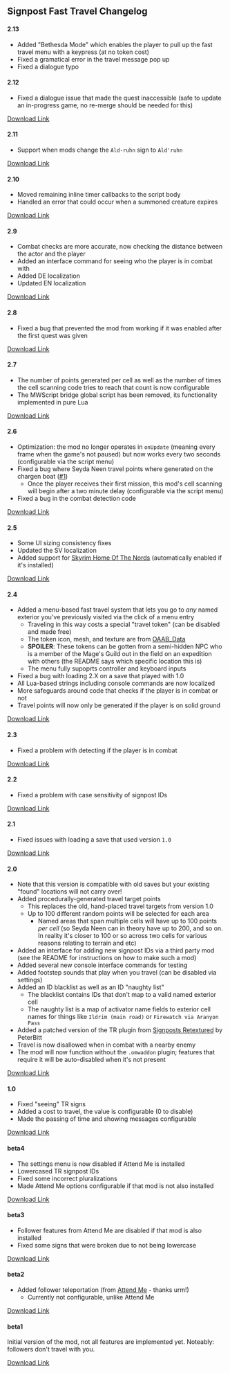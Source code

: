 ## Signpost Fast Travel Changelog

#### 2.13

* Added "Bethesda Mode" which enables the player to pull up the fast travel menu with a keypress (at no token cost)
* Fixed a gramatical error in the travel message pop up
* Fixed a dialogue typo

<!-- [Download Link](https://gitlab.com/modding-openmw/signpost-fast-travel/-/packages/#TODO) -->

#### 2.12

* Fixed a dialogue issue that made the quest inaccessible (safe to update an in-progress game, no re-merge should be needed for this)

[Download Link](https://gitlab.com/modding-openmw/signpost-fast-travel/-/packages/25803725)

#### 2.11

* Support when mods change the `Ald-ruhn` sign to `Ald'ruhn`

[Download Link](https://gitlab.com/modding-openmw/signpost-fast-travel/-/packages/25780770)

#### 2.10

* Moved remaining inline timer callbacks to the script body
* Handled an error that could occur when a summoned creature expires

[Download Link](https://gitlab.com/modding-openmw/signpost-fast-travel/-/packages/25354732)

#### 2.9

* Combat checks are more accurate, now checking the distance between the actor and the player
* Added an interface command for seeing who the player is in combat with
* Added DE localization
* Updated EN localization

[Download Link](https://gitlab.com/modding-openmw/signpost-fast-travel/-/packages/25127976)

#### 2.8

* Fixed a bug that prevented the mod from working if it was enabled after the first quest was given

[Download Link](https://gitlab.com/modding-openmw/signpost-fast-travel/-/packages/24046621)

#### 2.7

* The number of points generated per cell as well as the number of times the cell scanning code tries to reach that count is now configurable
* The MWScript bridge global script has been removed, its functionality implemented in pure Lua

[Download Link](https://gitlab.com/modding-openmw/signpost-fast-travel/-/packages/23926813)

#### 2.6

* Optimization: the mod no longer operates in `onUpdate` (meaning every frame when the game's not paused) but now works every two seconds (configurable via the script menu)
* Fixed a bug where Seyda Neen travel points where generated on the chargen boat ([#1](https://gitlab.com/modding-openmw/signpost-fast-travel/-/issues/1))
  * Once the player receives their first mission, this mod's cell scanning will begin after a two minute delay (configurable via the script menu)
* Fixed a bug in the combat detection code

[Download Link](https://gitlab.com/modding-openmw/signpost-fast-travel/-/packages/23717207)

#### 2.5

* Some UI sizing consistency fixes
* Updated the SV localization
* Added support for [Skyrim Home Of The Nords](https://www.nexusmods.com/morrowind/mods/44921) (automatically enabled if it's installed)

[Download Link](https://gitlab.com/modding-openmw/signpost-fast-travel/-/packages/21429927)

#### 2.4

* Added a menu-based fast travel system that lets you go to _any_ named exterior you've previously visited via the click of a menu entry
  * Traveling in this way costs a special "travel token" (can be disabled and made free)
  * The token icon, mesh, and texture are from [OAAB_Data](https://www.nexusmods.com/morrowind/mods/49042)
  * **SPOILER**: These tokens can be gotten from <span class="spoiler">a semi-hidden NPC who is a member of the Mage's Guild out in the field on an expedition with others (the README says which specific location this is)</span>
  * The menu fully supoprts controller and keyboard inputs
* Fixed a bug with loading 2.X on a save that played with 1.0
* All Lua-based strings including console commands are now localized
* More safeguards around code that checks if the player is in combat or not
* Travel points will now only be generated if the player is on solid ground

[Download Link](https://gitlab.com/modding-openmw/signpost-fast-travel/-/packages/21213259)

#### 2.3

* Fixed a problem with detecting if the player is in combat

[Download Link](https://gitlab.com/modding-openmw/signpost-fast-travel/-/packages/20782519)

#### 2.2

* Fixed a problem with case sensitivity of signpost IDs

[Download Link](https://gitlab.com/modding-openmw/signpost-fast-travel/-/packages/20781943)

#### 2.1

* Fixed issues with loading a save that used version `1.0`

[Download Link](https://gitlab.com/modding-openmw/signpost-fast-travel/-/packages/20781842)

#### 2.0

* Note that this version is compatible with old saves but your existing "found" locations will not carry over!
* Added procedurally-generated travel target points
  * This replaces the old, hand-placed travel targets from version 1.0
  * Up to 100 different random points will be selected for each area
    * Named areas that span multiple cells will have up to 100 points _per cell_ (so Seyda Neen can in theory have up to 200, and so on. In reality it's closer to 100 or so across two cells for various reasons relating to terrain and etc)
* Added an interface for adding new signpost IDs via a third party mod (see the README for instructions on how to make such a mod)
* Added several new console interface commands for testing
* Added footstep sounds that play when you travel (can be disabled via settings)
* Added an ID blacklist as well as an ID "naughty list"
  * The blacklist contains IDs that don't map to a valid named exterior cell
  * The naughty list is a map of activator name fields to exterior cell names for things like `Ildrim (main road)` or `Firewatch via Aranyon Pass`
* Added a patched version of the TR plugin from [Signposts Retextured](https://www.nexusmods.com/morrowind/mods/42126) by PeterBitt
* Travel is now disallowed when in combat with a nearby enemy
* The mod will now function without the `.omwaddon` plugin; features that require it will be auto-disabled when it's not present

[Download Link](https://gitlab.com/modding-openmw/signpost-fast-travel/-/packages/20779514)

#### 1.0

* Fixed "seeing" TR signs
* Added a cost to travel, the value is configurable (0 to disable)
* Made the passing of time and showing messages configurable

[Download Link](https://gitlab.com/modding-openmw/signpost-fast-travel/-/packages/19697842)

#### beta4

* The settings menu is now disabled if Attend Me is installed
* Lowercased TR signpost IDs
* Fixed some incorrect pluralizations
* Made Attend Me options configurable if that mod is not also installed

[Download Link](https://gitlab.com/modding-openmw/signpost-fast-travel/-/packages/19600850)

#### beta3

* Follower features from Attend Me are disabled if that mod is also installed
* Fixed some signs that were broken due to not being lowercase

[Download Link](https://gitlab.com/modding-openmw/signpost-fast-travel/-/packages/19600201)

#### beta2

* Added follower teleportation (from [Attend Me](https://www.nexusmods.com/morrowind/mods/51232) - thanks urm!)
  * Currently not configurable, unlike Attend Me

[Download Link](https://gitlab.com/modding-openmw/signpost-fast-travel/-/packages/19600084)

#### beta1

Initial version of the mod, not all features are implemented yet. Noteably: followers don't travel with you.

[Download Link](https://gitlab.com/modding-openmw/signpost-fast-travel/-/packages/19599770)
